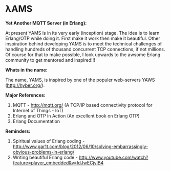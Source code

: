 λAMS
====

<b>Yet Another MQTT Server (in Erlang): </b>

At present YAMS is in its very early (inception) stage. The idea is to learn Erlang/OTP while doing it. First make it work then make it beautiful. Other inspiration behind developing YAMS is to meet the technical challenges of handling hundreds of thousand concurrent TCP connections, if not millions. Of course for that to make possible, I look upwards to the awsome Erlang community to get mentored and inspired!!!

<b>Whats in the name: </b>

The name, YAMS, is inspired by one of the populer web-servers YAWS (http://hyber.org/).

<b>Major References: </b>

1. MQTT  - http://mqtt.org/ (A TCP/IP based connectivity protocol for Internet of Things - IoT)
2. Erlang and OTP in Action (An excellent book on Erlang OTP)
3. Erlang Documentation

<b>Reminders: </b>

1. Spiritual values of Erlang coding - http://www.gar1t.com/blog/2012/06/10/solving-embarrassingly-obvious-problems-in-erlang/ 
2. Writing beautiful Erlang code - http://www.youtube.com/watch?feature=player_embedded&v=IdJwECjylB4
